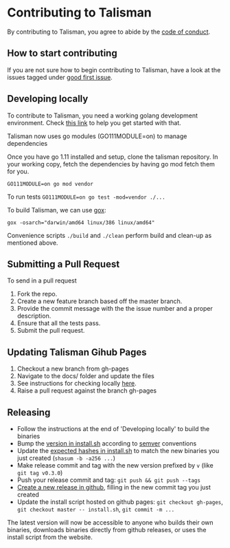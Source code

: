# Contributing to Talisman

By contributing to Talisman, you agree to abide by the [code of conduct](CODE_OF_CONDUCT.md).

## How to start contributing

If you are not sure how to begin contributing to Talisman, have a look at the issues tagged under [good first issue](https://github.com/thoughtworks/talisman/labels/good%20first%20issue).

## Developing locally

To contribute to Talisman, you need a working golang development
environment. Check [this link](https://golang.org/doc/install) to help
you get started with that.

Talisman now uses go modules (GO111MODULE=on) to manage dependencies

Once you have go 1.11 installed and setup, clone the talisman repository. In your
working copy, fetch the dependencies by having go mod fetch them for
you.

```
GO111MODULE=on go mod vendor
```

To run tests `GO111MODULE=on go test -mod=vendor ./...`

To build Talisman, we can use [gox](https://github.com/mitchellh/gox):

```
gox -osarch="darwin/amd64 linux/386 linux/amd64"
```

Convenience scripts `./build` and `./clean` perform build and clean-up as mentioned above.

## Submitting a Pull Request

To send in a pull request

1. Fork the repo.
2. Create a new feature branch based off the master branch.
3. Provide the commit message with the the issue number and a proper description.
4. Ensure that all the tests pass.
5. Submit the pull request.

## Updating Talisman Gihub Pages 

1. Checkout a new branch from gh-pages
2. Navigate to the docs/ folder and update the files
3. See instructions for checking locally [here](https://github.com/thoughtworks/talisman/blob/gh-pages/README.md). 
4. Raise a pull request against the branch gh-pages

## Releasing

* Follow the instructions at the end of 'Developing locally' to build the binaries
* Bump the [version in install.sh](https://github.com/thoughtworks/talisman/blob/d4b1b1d11137dbb173bf681a03f16183a9d82255/install.sh#L10) according to [semver](https://semver.org/) conventions
* Update the [expected hashes in install.sh](https://github.com/thoughtworks/talisman/blob/d4b1b1d11137dbb173bf681a03f16183a9d82255/install.sh#L16-L18) to match the new binaries you just created (`shasum -b -a256 ...`)
* Make release commit and tag with the new version prefixed by `v` (like `git tag v0.3.0`)
* Push your release commit and tag: `git push && git push --tags`
* [Create a new release in github](https://github.com/thoughtworks/talisman/releases/new), filling in the new commit tag you just created
* Update the install script hosted on github pages: `git checkout gh-pages`, `git checkout master -- install.sh`, `git commit -m ...`

The latest version will now be accessible to anyone who builds their own binaries, downloads binaries directly from github releases, or uses the install script from the website.
